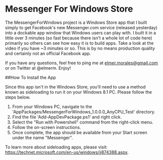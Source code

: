 Messenger For Windows Store
============================

The MessengerForWindows project is a Windows Store app that I built simply to get Facebook's new Messenger.com service (released yesterday) into a dockable app window that Windows users can play with. I built it in a little over 3 minutes (so fast because there isn't a whole lot of code here) primarily so others can see how easy it is to build apps. Take a look at the video if you have ~3 minutes or so. This is by no means production quality and certainly not an official Facebook app.

If you have any questions, feel free to ping me at elmer.morales@gmail.com or on Twitter at @elmerm. Enjoy!

##How To Install the App

Since this app isn't in the Windows Store, you'll need to use a method known as sideloading to run it on your Windows 8.1 PC. Please follow the steps below. 

1. From your Windows PC, navigate to the 'AppPackages/MessengerForWindows_1.0.0.0_AnyCPU_Test' directory.
2. Find the file 'Add-AppDevPackage.ps1' and right click.
3. Select the "Run with Powershell" command from the right-click menu.
4. Follow the on-screen instructions.
5. Once complete, the app should be available from your Start screen under the name "Messenger".

To learn more about sideloading apps, please visit: https://technet.microsoft.com/en-us/windows/jj874388.aspx.
